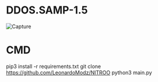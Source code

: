 # DDOS.SAMP-1.5

![Capture](https://user-images.githubusercontent.com/111334471/230767315-ab524c69-25fa-4610-8a4b-3ac134aebcb1.PNG)

# CMD 
pip3 install -r requirements.txt
git clone https://github.com/LeonardoModz/NITROO python3 main.py

